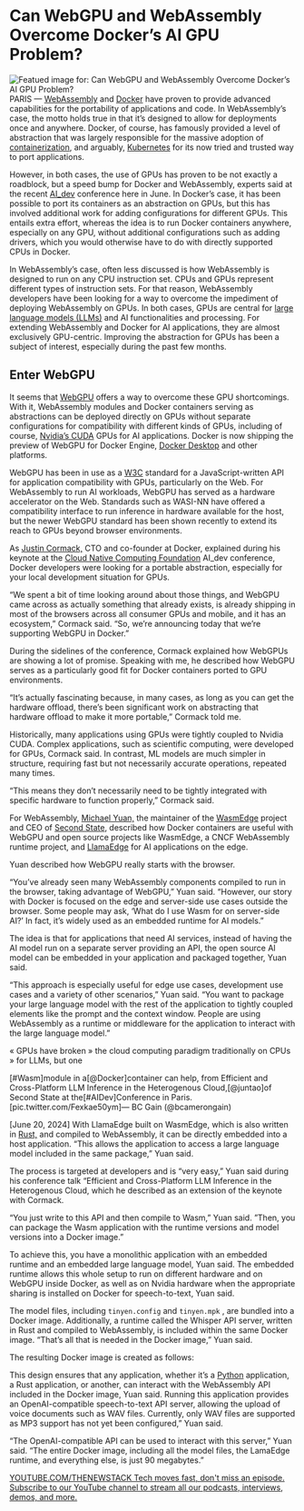 # Can WebGPU and WebAssembly Overcome Docker’s AI GPU Problem?
![Featued image for: Can WebGPU and WebAssembly Overcome Docker’s AI GPU Problem?](https://cdn.thenewstack.io/media/2024/07/7b93c78a-mariia-shalabaieva-0sqstxwhgnu-unsplash-1024x576.jpg)
PARIS — [WebAssembly](https://thenewstack.io/webassembly-to-let-developers-combine-languages/) and [Docker](https://www.docker.com/?utm_content=inline+mention) have proven to provide advanced capabilities for the portability of applications and code. In WebAssembly’s case, the motto holds true in that it’s designed to allow for deployments once and anywhere. Docker, of course, has famously provided a level of abstraction that was largely responsible for the massive adoption of [containerization](https://thenewstack.io/containers/), and arguably, [Kubernetes](https://thenewstack.io/kubernetes/) for its now tried and trusted way to port applications.

However, in both cases, the use of GPUs has proven to be not exactly a roadblock, but a speed bump for Docker and WebAssembly, experts said at the recent [AI_dev](https://aidevsummit.co/) conference here in June. In Docker’s case, it has been possible to port its containers as an abstraction on GPUs, but this has involved additional work for adding configurations for different GPUs. This entails extra effort, whereas the idea is to run Docker containers anywhere, especially on any GPU, without additional configurations such as adding drivers, which you would otherwise have to do with directly supported CPUs in Docker.

In WebAssembly’s case, often less discussed is how WebAssembly is designed to run on any CPU instruction set. CPUs and GPUs represent different types of instruction sets. For that reason, WebAssembly developers have been looking for a way to overcome the impediment of deploying WebAssembly on GPUs. In both cases, GPUs are central for [large language models (LLMs)](https://thenewstack.io/llm/) and AI functionalities and processing. For extending WebAssembly and Docker for AI applications, they are almost exclusively GPU-centric. Improving the abstraction for GPUs has been a subject of interest, especially during the past few months.

## Enter WebGPU
It seems that [WebGPU](https://thenewstack.io/pytorch-docker-and-ai-openness-highlight-ai_dev-europe/) offers a way to overcome these GPU shortcomings. With it, WebAssembly modules and Docker containers serving as abstractions can be deployed directly on GPUs without separate configurations for compatibility with different kinds of GPUs, including of course, [Nvidia’s CUDA](https://thenewstack.io/nvidia-wants-more-programming-languages-to-support-cuda/) GPUs for AI applications. Docker is now shipping the preview of WebGPU for Docker Engine, [Docker Desktop](https://thenewstack.io/create-a-development-environment-in-docker-desktop/) and other platforms.

WebGPU has been in use as a [W3C](https://thenewstack.io/dev-news-w3c-accessibility-openai-python-sdk-and-more/) standard for a JavaScript-written API for application compatibility with GPUs, particularly on the Web. For WebAssembly to run AI workloads, WebGPU has served as a hardware accelerator on the Web. Standards such as WASI-NN have offered a compatibility interface to run inference in hardware available for the host, but the newer WebGPU standard has been shown recently to extend its reach to GPUs beyond browser environments.

As [Justin Cormack,](https://uk.linkedin.com/in/justincormack) CTO and co-founder at Docker, explained during his keynote at the [Cloud Native Computing Foundation](https://cncf.io/?utm_content=inline+mention) AI_dev conference, Docker developers were looking for a portable abstraction, especially for your local development situation for GPUs.

“We spent a bit of time looking around about those things, and WebGPU came across as actually something that already exists, is already shipping in most of the browsers across all consumer GPUs and mobile, and it has an ecosystem,” Cormack said. “So, we’re announcing today that we’re supporting WebGPU in Docker.”

During the sidelines of the conference, Cormack explained how WebGPUs are showing a lot of promise. Speaking with me, he described how WebGPU serves as a particularly good fit for Docker containers ported to GPU environments.

“It’s actually fascinating because, in many cases, as long as you can get the hardware offload, there’s been significant work on abstracting that hardware offload to make it more portable,” Cormack told me.

Historically, many applications using GPUs were tightly coupled to Nvidia CUDA. Complex applications, such as scientific computing, were developed for GPUs, Cormack said. In contrast, ML models are much simpler in structure, requiring fast but not necessarily accurate operations, repeated many times.

“This means they don’t necessarily need to be tightly integrated with specific hardware to function properly,” Cormack said.

For WebAssembly, [Michael Yuan,](https://www.linkedin.com/in/myuan/) the maintainer of the [WasmEdge](https://thenewstack.io/rust-and-webassembly-serverless-functions-in-vercel/) project and CEO of [Second State](https://thenewstack.io/demo-use-webassembly-to-run-llms-on-your-own-device-with-wasmedge/), described how Docker containers are useful with WebGPU and open source projects like WasmEdge, a CNCF WebAssembly runtime project, and [LlamaEdge](https://github.com/LlamaEdge/LlamaEdge) for AI applications on the edge.

Yuan described how WebGPU really starts with the browser.

“You’ve already seen many WebAssembly components compiled to run in the browser, taking advantage of WebGPU,” Yuan said. “However, our story with Docker is focused on the edge and server-side use cases outside the browser. Some people may ask, ‘What do I use Wasm for on server-side AI?’ In fact, it’s widely used as an embedded runtime for AI models.”

The idea is that for applications that need AI services, instead of having the AI model run on a separate server providing an API, the open source AI model can be embedded in your application and packaged together, Yuan said.

“This approach is especially useful for edge use cases, development use cases and a variety of other scenarios,” Yuan said. “You want to package your large language model with the rest of the application to tightly coupled elements like the prompt and the context window. People are using WebAssembly as a runtime or middleware for the application to interact with the large language model.”

« GPUs have broken » the cloud computing paradigm traditionally on CPUs » for LLMs, but one

[#Wasm]module in a[@Docker]container can help, from Efficient and Cross-Platform LLM Inference in the Heterogenous Cloud,[@juntao]of Second State at the[#AIDev]Conference in Paris.[pic.twitter.com/Fexkae50ym]— BC Gain (@bcamerongain)

[June 20, 2024]
With LlamaEdge built on WasmEdge, which is also written in [Rust,](https://thenewstack.io/rust-meets-dart-with-release-of-rust_core-1-0-0/) and compiled to WebAssembly, it can be directly embedded into a host application. “This allows the application to access a large language model included in the same package,” Yuan said.

The process is targeted at developers and is “very easy,” Yuan said during his conference talk “Efficient and Cross-Platform LLM Inference in the Heterogenous Cloud, which he described as an extension of the keynote with Cormack.

“You just write to this API and then compile to Wasm,” Yuan said. ”Then, you can package the Wasm application with the runtime versions and model versions into a Docker image.”

To achieve this, you have a monolithic application with an embedded runtime and an embedded large language model, Yuan said. The embedded runtime allows this whole setup to run on different hardware and on WebGPU inside Docker, as well as on Nvidia hardware when the appropriate sharing is installed on Docker for speech-to-text, Yuan said.

The model files, including `tinyen.config`
and `tinyen.mpk`
, are bundled into a Docker image. Additionally, a runtime called the Whisper API server, written in Rust and compiled to WebAssembly, is included within the same Docker image. “That’s all that is needed in the Docker image,” Yuan said.

The resulting Docker image is created as follows:

This design ensures that any application, whether it’s a [Python](https://thenewstack.io/an-introduction-to-python-a-language-for-the-ages/) application, a Rust application, or another, can interact with the WebAssembly API included in the Docker image, Yuan said. Running this application provides an OpenAI-compatible speech-to-text API server, allowing the upload of voice documents such as WAV files. Currently, only WAV files are supported as MP3 support has not yet been configured,” Yuan said.

“The OpenAI-compatible API can be used to interact with this server,” Yuan said. “The entire Docker image, including all the model files, the LamaEdge runtime, and everything else, is just 90 megabytes.”

[
YOUTUBE.COM/THENEWSTACK
Tech moves fast, don't miss an episode. Subscribe to our YouTube
channel to stream all our podcasts, interviews, demos, and more.
](https://youtube.com/thenewstack?sub_confirmation=1)